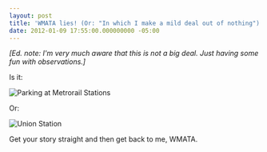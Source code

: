 ```yaml
---
layout: post
title: 'WMATA lies! (Or: "In which I make a mild deal out of nothing")'
date: 2012-01-09 17:55:00.000000000 -05:00
---
```

*[Ed. note: I'm very much aware that this is not a big deal. Just having some fun with observations.]*

Is it:

![Parking at Metrorail Stations](http://skwordpresstoghost.azurewebsites.net/wp-content/uploads/2012/01/2012-01-08_wmata1.png)

Or:

![Union Station](http://skwordpresstoghost.azurewebsites.net/wp-content/uploads/2012/01/2012-01-08_wmata2.png)

Get your story straight and then get back to me, WMATA.
